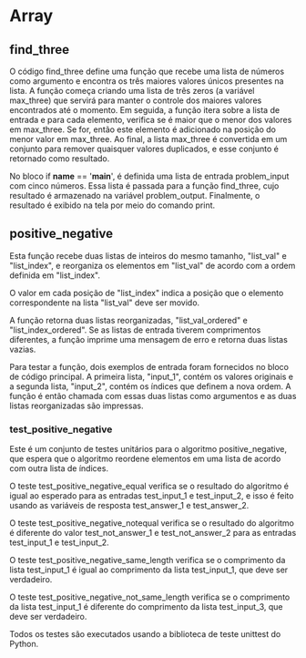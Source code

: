 # Array

## find_three

O código find_three define uma função que recebe uma lista de números como argumento e encontra os três maiores valores únicos presentes na lista. A função começa criando uma lista de três zeros (a variável max_three) que servirá para manter o controle dos maiores valores encontrados até o momento. Em seguida, a função itera sobre a lista de entrada e para cada elemento, verifica se é maior que o menor dos valores em max_three. Se for, então este elemento é adicionado na posição do menor valor em max_three. Ao final, a lista max_three é convertida em um conjunto para remover quaisquer valores duplicados, e esse conjunto é retornado como resultado.

No bloco if __name__ == '__main__', é definida uma lista de entrada problem_input com cinco números. Essa lista é passada para a função find_three, cujo resultado é armazenado na variável problem_output. Finalmente, o resultado é exibido na tela por meio do comando print.

## positive_negative

Esta função recebe duas listas de inteiros do mesmo tamanho, "list_val" e "list_index", e reorganiza os elementos em "list_val" de acordo com a ordem definida em "list_index".

O valor em cada posição de "list_index" indica a posição que o elemento correspondente na lista "list_val" deve ser movido.

A função retorna duas listas reorganizadas, "list_val_ordered" e "list_index_ordered". Se as listas de entrada tiverem comprimentos diferentes, a função imprime uma mensagem de erro e retorna duas listas vazias.

Para testar a função, dois exemplos de entrada foram fornecidos no bloco de código principal. A primeira lista, "input_1", contém os valores originais e a segunda lista, "input_2", contém os índices que definem a nova ordem. A função é então chamada com essas duas listas como argumentos e as duas listas reorganizadas são impressas.

### test_positive_negative

Este é um conjunto de testes unitários para o algoritmo positive_negative, que espera que o algoritmo reordene elementos em uma lista de acordo com outra lista de índices.

O teste test_positive_negative_equal verifica se o resultado do algoritmo é igual ao esperado para as entradas test_input_1 e test_input_2, e isso é feito usando as variáveis de resposta test_answer_1 e test_answer_2.

O teste test_positive_negative_notequal verifica se o resultado do algoritmo é diferente do valor test_not_answer_1 e test_not_answer_2 para as entradas test_input_1 e test_input_2.

O teste test_positive_negative_same_length verifica se o comprimento da lista test_input_1 é igual ao comprimento da lista test_input_1, que deve ser verdadeiro.

O teste test_positive_negative_not_same_length verifica se o comprimento da lista test_input_1 é diferente do comprimento da lista test_input_3, que deve ser verdadeiro.

Todos os testes são executados usando a biblioteca de teste unittest do Python.
